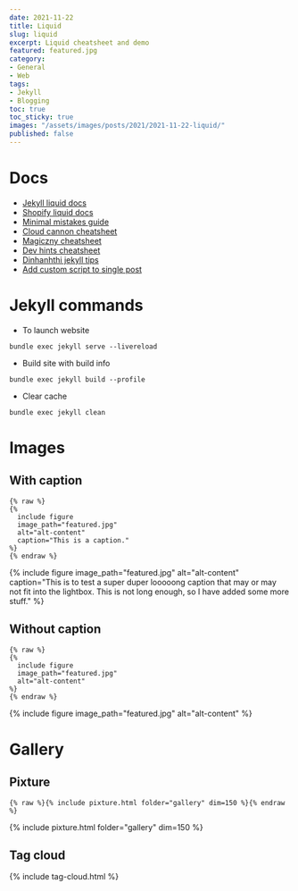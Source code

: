 ```yaml
---
date: 2021-11-22
title: Liquid
slug: liquid
excerpt: Liquid cheatsheet and demo
featured: featured.jpg
category:
- General
- Web
tags:
- Jekyll
- Blogging
toc: true
toc_sticky: true
images: "/assets/images/posts/2021/2021-11-22-liquid/"
published: false
---
```


# Docs

- [Jekyll liquid docs](https://jekyllrb.com/docs/)
- [Shopify liquid docs](https://shopify.github.io/liquid/)
- [Minimal mistakes guide](https://mmistakes.github.io/minimal-mistakes/docs/quick-start-guide/)
- [Cloud cannon cheatsheet](https://cloudcannon.com/community/jekyll-cheat-sheet/)
- [Magiczny cheatsheet](https://gist.github.com/magicznyleszek/9803727)
- [Dev hints cheatsheet](https://devhints.io/jekyll)
- [Dinhanhthi jekyll tips](https://dinhanhthi.com/jekyll-tips/)
- [Add custom script to single post](https://dmitryrogozhny.com/blog/how-to-add-custom-script-to-single-post-in-jekyll)

# Jekyll commands

- To launch website

`bundle exec jekyll serve --livereload`

- Build site with build info

`bundle exec jekyll build --profile`

- Clear cache

`bundle exec jekyll clean`

# Images
## With caption

```
{% raw %}
{% 
  include figure
  image_path="featured.jpg"
  alt="alt-content"
  caption="This is a caption."
%}
{% endraw %}
```

{% 
  include figure
  image_path="featured.jpg"
  alt="alt-content"
  caption="This is to test a super duper looooong caption that may or may not fit into the lightbox. This is not long enough, so I have added some more stuff."
%}

## Without caption

```
{% raw %}
{% 
  include figure
  image_path="featured.jpg"
  alt="alt-content"
%}
{% endraw %}
```

{% 
  include figure
  image_path="featured.jpg"
  alt="alt-content"
%}

# Gallery

## Pixture

`{% raw %}{% include pixture.html folder="gallery" dim=150 %}{% endraw %}`

{% include pixture.html folder="gallery" dim=150 %}

## Tag cloud

{% include tag-cloud.html %}


